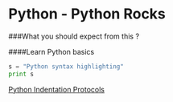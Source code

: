 # Python - Python Rocks

###What you should expect from this ?

####Learn Python basics

```python
s = "Python syntax highlighting"
print s
```

[Python Indentation Protocols](https://www.python.org/dev/peps/pep-0008/)
